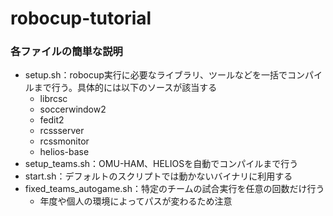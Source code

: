 # robocup-tutorial

### 各ファイルの簡単な説明 ###
* setup.sh：robocup実行に必要なライブラリ、ツールなどを一括でコンパイルまで行う。具体的には以下のソースが該当する
    * librcsc
    * soccerwindow2
    * fedit2
    * rcssserver
    * rcssmonitor
    * helios-base
* setup_teams.sh：OMU-HAM、HELIOSを自動でコンパイルまで行う
* start.sh：デフォルトのスクリプトでは動かないバイナリに利用する
* fixed_teams_autogame.sh：特定のチームの試合実行を任意の回数だけ行う
    * 年度や個人の環境によってパスが変わるため注意